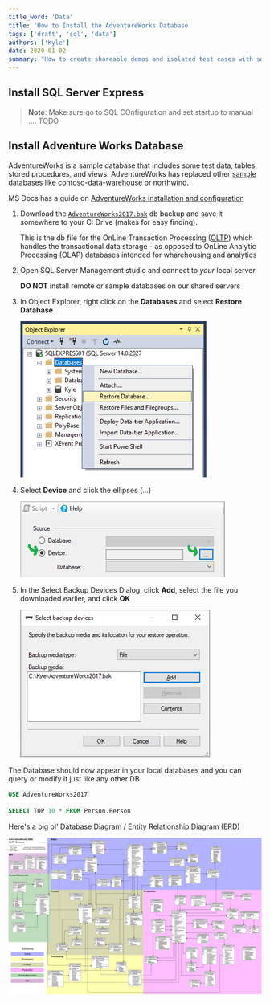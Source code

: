 ```yaml
---
title_word: 'Data'
title: 'How to Install the AdventureWorks Database'
tags: ['draft', 'sql', 'data']
authors: ['Kyle']
date: 2020-01-02
summary: "How to create shareable demos and isolated test cases with sample data from Microsoft's AdventureWorks database"
---
```


## Install SQL Server Express

> **Note**: Make sure go to SQL COnfiguration and set startup to manual .... TODO

## Install Adventure Works Database

AdventureWorks is a sample database that includes some test data, tables, stored procedures, and views.  AdventureWorks has replaced other [sample databases][1] like [contoso-data-warehouse][2] or [northwind][3].

MS Docs has a guide on [AdventureWorks installation and configuration][4]

1. Download the [`AdventureWorks2017.bak`][5] db backup and save it somewhere to your C: Drive (makes for easy finding).  

   This is the db file for the OnLine Transaction Processing ([OLTP][6]) which handles the transactional data storage - as opposed to OnLine Analytic Processing (OLAP) databases intended for wharehousing and analytics

2. Open SQL Server Management studio and connect to *your* local server.

   **DO NOT** install remote or sample databases on our shared servers

3. In Object Explorer, right click on the **Databases** and select **Restore Database**

   ![Restore Database Option](/assets/images/posts/adventureworks/RestoreDatabase.png)

4. Select **Device** and click the ellipses (...)

   ![Add Device](/assets/images/posts/adventureworks/AddDevice.png)

5. In the Select Backup Devices Dialog, click **Add**, select the file you downloaded earlier, and click **OK**

   ![Add Device](/assets/images/posts/adventureworks/SelectBackup.png)

The Database should now appear in your local databases and you can query or modify it just like any other DB

```sql
USE AdventureWorks2017

SELECT TOP 10 * FROM Person.Person
```

Here's a big ol' Database Diagram / Entity Relationship Diagram (ERD)

![Adventure Works ERD](/assets/images/posts/adventureworks/adventureworks2008_schema.gif)

[1]: https://github.com/microsoft/sql-server-samples/tree/master/samples/databases
[2]: https://github.com/microsoft/sql-server-samples/tree/master/samples/databases/contoso-data-warehouse
[3]: https://github.com/microsoft/sql-server-samples/tree/master/samples/databases/northwind-pubs
[4]: https://docs.microsoft.com/en-us/sql/samples/adventureworks-install-configure
[5]: https://github.com/Microsoft/sql-server-samples/releases/download/adventureworks/AdventureWorks2017.bak
[6]: https://en.wikipedia.org/wiki/Online_transaction_processing